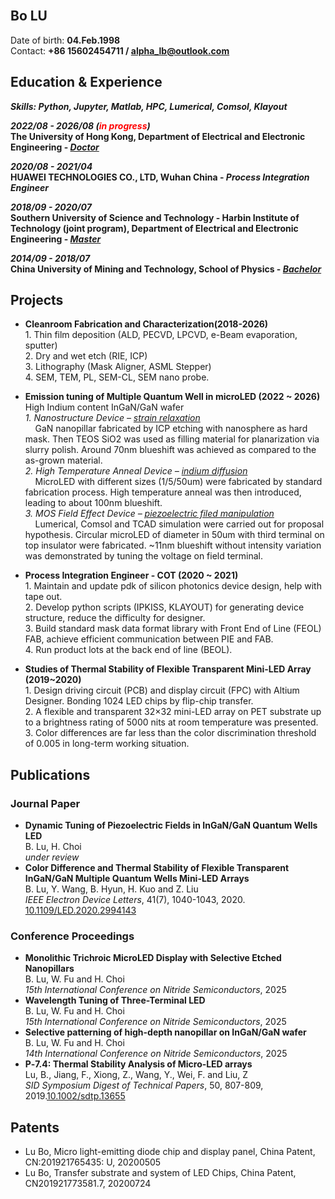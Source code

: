 <br/>

## **Bo LU**

Date of birth: **04.Feb.1998**
<br>Contact: **+86 15602454711 / <alpha_lb@outlook.com>**

## **Education & Experience**
***Skills: Python, Jupyter, Matlab, HPC, Lumerical, Comsol, Klayout***

***2022/08  - 2026/08 (<span style="color: red;">in progress</span>)*** 
<br>**The University of Hong Kong, Department of Electrical and Electronic Engineering - *<u>Doctor</u>***

***2020/08  - 2021/04***
<br>**HUAWEI TECHNOLOGIES CO., LTD, Wuhan China - *Process Integration Engineer***

***2018/09  - 2020/07***
<br>**Southern University of Science and Technology - Harbin Institute of Technology (joint program), Department of Electrical and Electronic Engineering - *<u>Master</u>***

***2014/09  - 2018/07***
<br>**China University of Mining and Technology, School of Physics - *<u>Bachelor</u>***

## **Projects**
* **Cleanroom Fabrication and Characterization(2018-2026)**
<br>1. Thin film deposition (ALD, PECVD, LPCVD, e-Beam evaporation, sputter)
<br>2. Dry and wet etch (RIE, ICP)
<br>3. Lithography (Mask Aligner, ASML Stepper)
<br>4. SEM, TEM, PL, SEM-CL, SEM nano probe.

* **Emission tuning of Multiple Quantum Well in microLED (2022 ~ 2026)**
<br>High Indium content InGaN/GaN wafer
<br>*1. Nanostructure Device – <u>strain relaxation</u>*
<br>&nbsp;&nbsp;&nbsp;&nbsp;GaN nanopillar fabricated by ICP etching with nanosphere as hard mask. Then TEOS SiO2 was used as filling material for planarization via slurry polish. Around 70nm blueshift was achieved as compared to the as-grown material.
<br>*2. High Temperature Anneal Device – <u>indium diffusion</u>*
<br>&nbsp;&nbsp;&nbsp;&nbsp;MicroLED with different sizes (1/5/50um) were fabricated by standard fabrication process. High temperature anneal was then introduced, leading to about 100nm blueshift.
<br>*3. MOS Field Effect Device – <u>piezoelectric filed manipulation</u>*
<br>&nbsp;&nbsp;&nbsp;&nbsp;Lumerical, Comsol and TCAD simulation were carried out for proposal hypothesis. Circular microLED of diameter in 50um with third terminal on top insulator were fabricated. ~11nm blueshift without intensity variation was demonstrated by tuning the voltage on field terminal.

* **Process Integration Engineer - COT (2020 ~ 2021)**
<br>1. Maintain and update pdk of silicon photonics device design, help with tape out.
<br>2. Develop python scripts (IPKISS, KLAYOUT) for generating device structure, reduce the difficulty for designer.
<br>3. Build standard mask data format library with Front End of Line (FEOL) FAB, achieve efficient communication between PIE and FAB.
<br>4. Run product lots at the back end of line (BEOL).

* **Studies of Thermal Stability of Flexible Transparent Mini-LED Array (2019~2020)**
<br>1. Design driving circuit (PCB) and display circuit (FPC) with Altium Designer.  Bonding 1024 LED chips by flip-chip transfer.
<br>2. A flexible and transparent 32×32 mini-LED array on PET substrate up to a brightness rating of 5000 nits at room temperature was presented. 
<br>3. Color differences are far less than the color discrimination threshold of 0.005 in long-term working situation.

## **Publications**
### **Journal Paper**
* **Dynamic Tuning of Piezoelectric Fields in InGaN/GaN Quantum Wells LED**
<br>B. Lu, H. Choi
<br>*under review*
* **Color Difference and Thermal Stability of Flexible Transparent InGaN/GaN Multiple Quantum Wells Mini-LED Arrays**
<br>B. Lu, Y. Wang, B. Hyun, H. Kuo and Z. Liu
<br>*IEEE Electron Device Letters*, 41(7), 1040-1043, 2020. [10.1109/LED.2020.2994143](https://ieeexplore.ieee.org/document/9091823)

### **Conference Proceedings**
* **Monolithic Trichroic MicroLED Display with Selective Etched Nanopillars**
<br>B. Lu, W. Fu and H. Choi
<br>*15th International Conference on Nitride Semiconductors*, 2025
* **Wavelength Tuning of Three-Terminal LED**
<br>B. Lu, W. Fu and H. Choi
<br>*15th International Conference on Nitride Semiconductors*, 2025
* **Selective patterning of high-depth nanopillar on InGaN/GaN wafer**
<br>B. Lu, W. Fu and H. Choi
<br>*14th International Conference on Nitride Semiconductors*, 2025
* **P‐7.4: Thermal Stability Analysis of Micro‐LED arrays**
<br>Lu, B., Jiang, F., Xiong, Z., Wang, Y., Wei, F. and Liu, Z
<br>*SID Symposium Digest of Technical Papers*, 50, 807-809, 2019.[10.1002/sdtp.13655](https://onlinelibrary.wiley.com/doi/abs/10.1002/sdtp.13655)

## **Patents**
* Lu Bo, Micro light-emitting diode chip and display panel, China Patent, CN:201921765435: U, 20200505
* Lu Bo, Transfer substrate and system of LED Chips, China Patent, CN201921773581.7, 20200724

